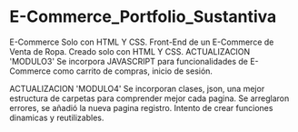 # E-Commerce_Portfolio_Sustantiva
E-Commerce Solo con HTML Y CSS.
Front-End de un E-Commerce de Venta de Ropa. 
Creado solo con HTML Y CSS.
ACTUALIZACION 'MODULO3'
Se incorpora JAVASCRIPT para funcionalidades de E-Commerce como carrito de compras, inicio de sesión.

ACTUALIZACION 'MODULO4'
Se incorporan clases, json, una mejor estructura de carpetas para comprender mejor cada pagina.
Se arreglaron errores, se añadió la nueva pagina registro.
Intento de crear funciones dinamicas y reutilizables.